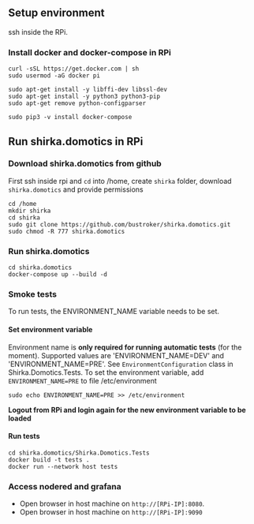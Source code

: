 ## Setup environment 
ssh inside the RPi.

### Install docker and docker-compose in RPi
```console
curl -sSL https://get.docker.com | sh
sudo usermod -aG docker pi

sudo apt-get install -y libffi-dev libssl-dev
sudo apt-get install -y python3 python3-pip
sudo apt-get remove python-configparser

sudo pip3 -v install docker-compose
```

## Run shirka.domotics in RPi
### Download shirka.domotics from github
First ssh inside rpi and `cd` into /home, create `shirka` folder, download `shirka.domotics` and provide permissions
```console
cd /home
mkdir shirka
cd shirka
sudo git clone https://github.com/bustroker/shirka.domotics.git
sudo chmod -R 777 shirka.domotics
```

### Run shirka.domotics
```console
cd shirka.domotics
docker-compose up --build -d
```

### Smoke tests
To run tests, the ENVIRONMENT_NAME variable needs to be set.
#### Set environment variable
Environment name is **only required for running automatic tests** (for the moment). Supported values are 'ENVIRONMENT_NAME=DEV' and 'ENVIRONMENT_NAME=PRE'. See `EnvironmentConfiguration` class in Shirka.Domotics.Tests.
To set the environment variable, add `ENVIRONMENT_NAME=PRE` to file /etc/environment
```console
sudo echo ENVIRONMENT_NAME=PRE >> /etc/environment
```
**Logout from RPi and login again for the new environment variable to be loaded**

#### Run tests
```console 
cd shirka.domotics/Shirka.Domotics.Tests
docker build -t tests .
docker run --network host tests
```

### Access nodered and grafana
- Open browser in host machine on `http://[RPi-IP]:8080`.
- Open browser in host machine on `http://[RPi-IP]:9090`